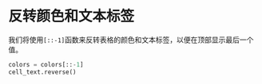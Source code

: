 # 反转颜色和文本标签

我们将使用`[::-1]`函数来反转表格的颜色和文本标签，以便在顶部显示最后一个值。

```python
colors = colors[::-1]
cell_text.reverse()
```
